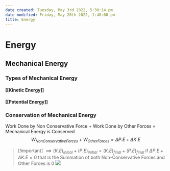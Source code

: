 ```yaml
---
date created: Tuesday, May 3rd 2022, 5:30:14 pm
date modified: Friday, May 20th 2022, 1:40:00 pm
title: Energy
---
```


# Energy

## Mechanical Energy

### Types of Mechanical Energy

#### [[Kinetic Energy]]

#### [[Potential Energy]]

### Conservation of Mechanical Energy

Work Done by Non Conservative Force + Work Done by Other Forces = Mechanical Energy is Conserved
$$W_{NonConservative Forces} + W_{Other Forces} = \Delta P.E + \Delta K.E$$
>[!important] $\implies (K.E)_{initial} + (P.E)_{initial} = (K.E)_{final} + (P.E)_{final}$
>if $\Delta P.E + \Delta K.E = 0$ that is the Summation of both Non-Conservative Forces and Other Forces is $0$
>![](https://i.imgur.com/3DKq9L5.png)
